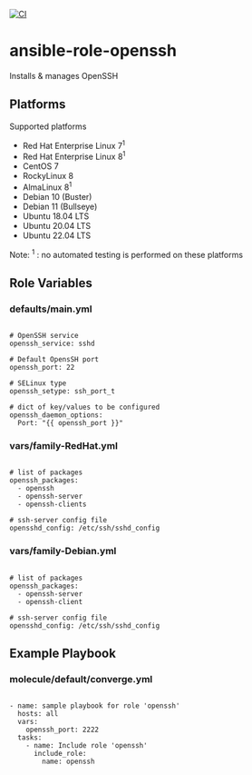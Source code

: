 [![CI](https://github.com/de-it-krachten/ansible-role-openssh/workflows/CI/badge.svg?event=push)](https://github.com/de-it-krachten/ansible-role-openssh/actions?query=workflow%3ACI)


# ansible-role-openssh

Installs & manages OpenSSH


## Platforms

Supported platforms

- Red Hat Enterprise Linux 7<sup>1</sup>
- Red Hat Enterprise Linux 8<sup>1</sup>
- CentOS 7
- RockyLinux 8
- AlmaLinux 8<sup>1</sup>
- Debian 10 (Buster)
- Debian 11 (Bullseye)
- Ubuntu 18.04 LTS
- Ubuntu 20.04 LTS
- Ubuntu 22.04 LTS

Note:
<sup>1</sup> : no automated testing is performed on these platforms

## Role Variables
### defaults/main.yml
<pre><code>
# OpenSSH service
openssh_service: sshd

# Default OpensSH port
openssh_port: 22

# SELinux type
openssh_setype: ssh_port_t

# dict of key/values to be configured
openssh_daemon_options:
  Port: "{{ openssh_port }}"
</pre></code>

### vars/family-RedHat.yml
<pre><code>
# list of packages
openssh_packages:
  - openssh
  - openssh-server
  - openssh-clients

# ssh-server config file
opensshd_config: /etc/ssh/sshd_config
</pre></code>

### vars/family-Debian.yml
<pre><code>
# list of packages
openssh_packages:
  - openssh-server
  - openssh-client

# ssh-server config file
opensshd_config: /etc/ssh/sshd_config
</pre></code>



## Example Playbook
### molecule/default/converge.yml
<pre><code>
- name: sample playbook for role 'openssh'
  hosts: all
  vars:
    openssh_port: 2222
  tasks:
    - name: Include role 'openssh'
      include_role:
        name: openssh
</pre></code>
